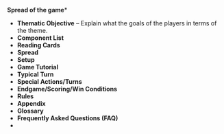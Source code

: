

**Spread of the game***


- **Thematic Objective** – Explain what the goals of the players in terms of the theme.
- **Component List**
- **Reading Cards**
- **Spread**
- **Setup**
- **Game Tutorial**
- **Typical Turn**
- **Special Actions/Turns**
- **Endgame/Scoring/Win Conditions**
- **Rules**
- **Appendix**
- **Glossary**
- **Frequently Asked Questions (FAQ)**
- 
